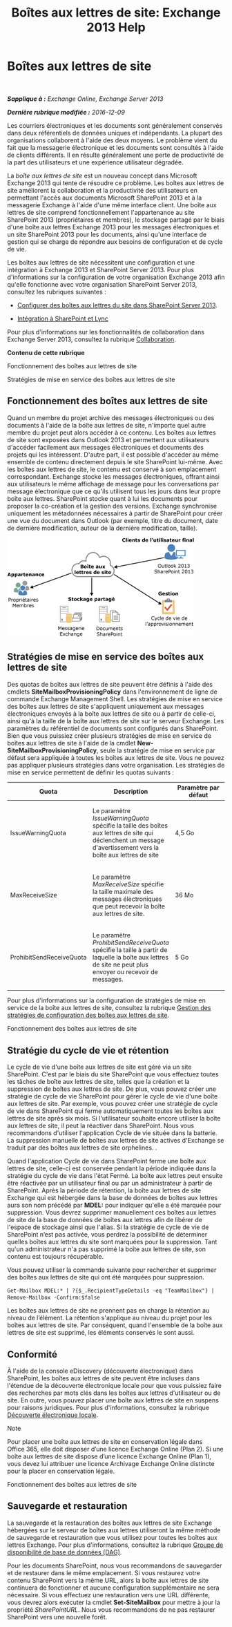 ﻿---
title: 'Boîtes aux lettres de site: Exchange 2013 Help'
TOCTitle: Boîtes aux lettres de site
ms:assetid: 2c4393f4-d274-4e6c-bd09-9577e68c5a33
ms:mtpsurl: https://technet.microsoft.com/fr-fr/library/JJ150499(v=EXCHG.150)
ms:contentKeyID: 50477728
ms.date: 04/24/2018
mtps_version: v=EXCHG.150
ms.translationtype: HT
---

# Boîtes aux lettres de site

 

_**Sapplique à :** Exchange Online, Exchange Server 2013_

_**Dernière rubrique modifiée :** 2016-12-09_

Les courriers électroniques et les documents sont généralement conservés dans deux référentiels de données uniques et indépendants. La plupart des organisations collaborent à l'aide des deux moyens. Le problème vient du fait que la messagerie électronique et les documents sont consultés à l'aide de clients différents. Il en résulte généralement une perte de productivité de la part des utilisateurs et une expérience utilisateur dégradée.

La *boîte aux lettres de site* est un nouveau concept dans Microsoft Exchange 2013 qui tente de résoudre ce problème. Les boîtes aux lettres de site améliorent la collaboration et la productivité des utilisateurs en permettant l'accès aux documents Microsoft SharePoint 2013 et à la messagerie Exchange à l'aide d'une même interface client. Une boîte aux lettres de site comprend fonctionnellement l'appartenance au site SharePoint 2013 (propriétaires et membres), le stockage partagé par le biais d'une boîte aux lettres Exchange 2013 pour les messages électroniques et un site SharePoint 2013 pour les documents, ainsi qu'une interface de gestion qui se charge de répondre aux besoins de configuration et de cycle de vie.

Les boîtes aux lettres de site nécessitent une configuration et une intégration à Exchange 2013 et SharePoint Server 2013. Pour plus d'informations sur la configuration de votre organisation Exchange 2013 afin qu'elle fonctionne avec votre organisation SharePoint Server 2013, consultez les rubriques suivantes :

  - [Configurer des boîtes aux lettres du site dans SharePoint Server 2013](https://go.microsoft.com/fwlink/p/?linkid=258264).

  - [Intégration à SharePoint et Lync](integration-with-sharepoint-and-lync-exchange-2013-help.md)

Pour plus d'informations sur les fonctionnalités de collaboration dans Exchange Server 2013, consultez la rubrique [Collaboration](collaboration-exchange-2013-help.md).

**Contenu de cette rubrique**

Fonctionnement des boîtes aux lettres de site

Stratégies de mise en service des boîtes aux lettres de site

## Fonctionnement des boîtes aux lettres de site

Quand un membre du projet archive des messages électroniques ou des documents à l'aide de la boîte aux lettres de site, n'importe quel autre membre du projet peut alors accéder à ce contenu. Les boîtes aux lettres de site sont exposées dans Outlook 2013 et permettent aux utilisateurs d'accéder facilement aux messages électroniques et documents des projets qui les intéressent. D'autre part, il est possible d'accéder au même ensemble de contenu directement depuis le site SharePoint lui-même. Avec les boîtes aux lettres de site, le contenu est conservé à son emplacement correspondant. Exchange stocke les messages électroniques, offrant ainsi aux utilisateurs le même affichage de message pour les conversations par message électronique que ce qu'ils utilisent tous les jours dans leur propre boîte aux lettres. SharePoint stocke quant à lui les documents pour proposer la co-création et la gestion des versions. Exchange synchronise uniquement les métadonnées nécessaires à partir de SharePoint pour créer une vue du document dans Outlook (par exemple, titre du document, date de dernière modification, auteur de la dernière modification, taille).

![Diagramme de stockage et d’utilisation des boîtes aux lettres de site](images/JJ150499.b98be571-d2e0-4ebd-9fe2-440a14e91e35(EXCHG.150).gif "Diagramme de stockage et d’utilisation des boîtes aux lettres de site")

## Stratégies de mise en service des boîtes aux lettres de site

Des quotas de boîtes aux lettres de site peuvent être définis à l'aide des cmdlets **SiteMailboxProvisioningPolicy** dans l'environnement de ligne de commande Exchange Management Shell. Les stratégies de mise en service des boîtes aux lettres de site s'appliquent uniquement aux messages électroniques envoyés à la boîte aux lettres de site ou à partir de celle-ci, ainsi qu'à la taille de la boîte aux lettres de site sur le serveur Exchange. Les paramètres du référentiel de documents sont configurés dans SharePoint. Bien que vous puissiez créer plusieurs stratégies de mise en service de boîtes aux lettres de site à l'aide de la cmdlet **New-SiteMailboxProvisioningPolicy**, seule la stratégie de mise en service par défaut sera appliquée à toutes les boîtes aux lettres de site. Vous ne pouvez pas appliquer plusieurs stratégies dans votre organisation. Les stratégies de mise en service permettent de définir les quotas suivants :


<table>
<colgroup>
<col style="width: 33%" />
<col style="width: 33%" />
<col style="width: 33%" />
</colgroup>
<thead>
<tr class="header">
<th>Quota</th>
<th>Description</th>
<th>Paramètre par défaut</th>
</tr>
</thead>
<tbody>
<tr class="odd">
<td><p>IssueWarningQuota</p></td>
<td><p>Le paramètre <em>IssueWarningQuota</em> spécifie la taille des boîtes aux lettres de site qui déclenchent un message d'avertissement vers la boîte aux lettres de site</p></td>
<td><p>4,5 Go</p></td>
</tr>
<tr class="even">
<td><p>MaxReceiveSize</p></td>
<td><p>Le paramètre <em>MaxReceiveSize</em> spécifie la taille maximale des messages électroniques que peut recevoir la boîte aux lettres de site.</p></td>
<td><p>36 Mo</p></td>
</tr>
<tr class="odd">
<td><p>ProhibitSendReceiveQuota</p></td>
<td><p>Le paramètre <em>ProhibitSendReceiveQuota</em> spécifie la taille à partir de laquelle la boîte aux lettres de site ne peut plus envoyer ou recevoir de messages.</p></td>
<td><p>5 Go</p></td>
</tr>
</tbody>
</table>


Pour plus d'informations sur la configuration de stratégies de mise en service de la boîte aux lettres de site, consultez la rubrique [Gestion des stratégies de configuration des boîtes aux lettres de site](manage-site-mailbox-provisioning-policies-exchange-2013-help.md).

Fonctionnement des boîtes aux lettres de site

## Stratégie du cycle de vie et rétention

Le cycle de vie d'une boîte aux lettres de site est géré via un site SharePoint. C'est par le biais du site SharePoint que vous effectuez toutes les tâches de boîte aux lettres de site, telles que la création et la suppression de boîtes aux lettres de site. De plus, vous pouvez créer une stratégie de cycle de vie SharePoint pour gérer le cycle de vie d'une boîte aux lettres de site. Par exemple, vous pouvez créer une stratégie de cycle de vie dans SharePoint qui ferme automatiquement toutes les boîtes aux lettres de site après six mois. Si l'utilisateur souhaite encore utiliser la boîte aux lettres de site, il peut la réactiver dans SharePoint. Nous vous recommandons d'utiliser l'application Cycle de vie située dans la batterie. La suppression manuelle de boîtes aux lettres de site actives d'Exchange se traduit par des boîtes aux lettres de site orphelines. .

Quand l'application Cycle de vie dans SharePoint ferme une boîte aux lettres de site, celle-ci est conservée pendant la période indiquée dans la stratégie du cycle de vie dans l'état Fermé. La boîte aux lettres peut ensuite être réactivée par un utilisateur final ou par un administrateur à partir de SharePoint. Après la période de rétention, la boîte aux lettres de site Exchange qui est hébergée dans la base de données de boîtes aux lettres aura son nom précédé par **MDEL:**  pour indiquer qu'elle a été marquée pour suppression. Vous devrez supprimer manuellement ces boîtes aux lettres de site de la base de données de boîtes aux lettres afin de libérer de l'espace de stockage ainsi que l'alias. Si la stratégie de cycle de vie de SharePoint n’est pas activée, vous perdrez la possibilité de déterminer quelles boîtes aux lettres du site sont marquées pour la suppression. Tant qu'un administrateur n'a pas supprimé la boîte aux lettres de site, son contenu est toujours récupérable.

Vous pouvez utiliser la commande suivante pour rechercher et supprimer des boîtes aux lettres de site qui ont été marquées pour suppression.

    Get-Mailbox MDEL:* | ?{$_.RecipientTypeDetails -eq "TeamMailbox"} | Remove-Mailbox -Confirm:$false

Les boîtes aux lettres de site ne prennent pas en charge la rétention au niveau de l’élément. La rétention s'applique au niveau du projet pour les boîtes aux lettres de site. Par conséquent, quand l'ensemble de la boîte aux lettres de site est supprimé, les éléments conservés le sont aussi.

## Conformité

À l'aide de la console eDiscovery (découverte électronique) dans SharePoint, les boîtes aux lettres de site peuvent être incluses dans l'étendue de la découverte électronique locale pour que vous puissiez faire des recherches par mots clés dans les boîtes aux lettres d'utilisateur ou de site. En outre, vous pouvez placer une boîte aux lettres de site en suspens pour raisons juridiques. Pour plus d'informations, consultez la rubrique [Découverte électronique locale](in-place-ediscovery-exchange-2013-help.md).

> [!NOTE]
> Pour placer une boîte aux lettres de site en conservation légale dans Office 365, elle doit disposer d’une licence Exchange Online (Plan 2). Si une boîte aux lettres de site dispose d’une licence Exchange Online (Plan 1), vous devez lui attribuer une licence Archivage Exchange Online distincte pour la placer en conservation légale.


Fonctionnement des boîtes aux lettres de site

## Sauvegarde et restauration

La sauvegarde et la restauration des boîtes aux lettres de site Exchange hébergées sur le serveur de boîtes aux lettres utiliseront la même méthode de sauvegarde et restauration que vous utilisez pour toutes les boîtes aux lettres Exchange. Pour plus d'informations, consultez la rubrique [Groupe de disponibilité de base de données (DAG)](database-availability-groups-dags-exchange-2013-help.md).

Pour les documents SharePoint, nous vous recommandons de sauvegarder et de restaurer dans le même emplacement. Si vous restaurez votre contenu SharePoint vers la même URL, alors la boîte aux lettres de site continuera de fonctionner et aucune configuration supplémentaire ne sera nécessaire. Si vous effectuez une restauration vers une URL différente, vous devrez alors exécuter la cmdlet **Set-SiteMailbox** pour mettre à jour la propriété *SharePointURL*. Nous vous recommandons de ne pas restaurer SharePoint vers une nouvelle forêt.

